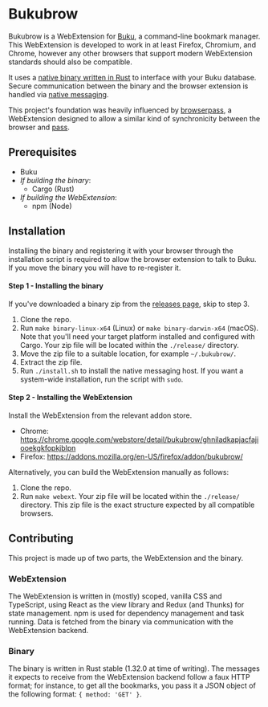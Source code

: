 Bukubrow
===

Bukubrow is a WebExtension for [Buku](https://github.com/jarun/Buku), a command-line bookmark manager. This WebExtension is developed to work in at least Firefox, Chromium, and Chrome, however any other browsers that support modern WebExtension standards should also be compatible.

It uses a [native binary written in Rust](https://github.com/SamHH/bukubrow/tree/master/binary/src) to interface with your Buku database. Secure communication between the binary and the browser extension is handled via [native messaging](https://developer.chrome.com/extensions/nativeMessaging).

This project's foundation was heavily influenced by [browserpass](https://github.com/browserpass/browserpass), a WebExtension designed to allow a similar kind of synchronicity between the browser and [pass](https://www.passwordstore.org).

## Prerequisites

- Buku
- _If building the binary_:
	- Cargo (Rust)
- _If building the WebExtension_:
	- npm (Node)

## Installation

Installing the binary and registering it with your browser through the installation script is required to allow the browser extension to talk to Buku. If you move the binary you will have to re-register it.

#### Step 1 - Installing the binary

If you've downloaded a binary zip from the [releases page](https://github.com/samhh/Bukubrow/releases), skip to step 3.

1. Clone the repo.
2. Run `make binary-linux-x64` (Linux) or `make binary-darwin-x64` (macOS). Note that you'll need your target platform installed and configured with Cargo. Your zip file will be located within the `./release/` directory.
3. Move the zip file to a suitable location, for example `~/.bukubrow/`.
4. Extract the zip file.
5. Run `./install.sh` to install the native messaging host. If you want a system-wide installation, run the script with `sudo`.

#### Step 2 - Installing the WebExtension

Install the WebExtension from the relevant addon store.

- Chrome: https://chrome.google.com/webstore/detail/bukubrow/ghniladkapjacfajiooekgkfopkjblpn
- Firefox: https://addons.mozilla.org/en-US/firefox/addon/bukubrow/

Alternatively, you can build the WebExtension manually as follows:

1. Clone the repo.
2. Run `make webext`. Your zip file will be located within the `./release/` directory. This zip file is the exact structure expected by all compatible browsers.

## Contributing

This project is made up of two parts, the WebExtension and the binary.

### WebExtension

The WebExtension is written in (mostly) scoped, vanilla CSS and TypeScript, using React as the view library and Redux (and Thunks) for state management. npm is used for dependency management and task running. Data is fetched from the binary via communication with the WebExtension backend.

### Binary

The binary is written in Rust stable (1.32.0 at time of writing). The messages it expects to receive from the WebExtension backend follow a faux HTTP format; for instance, to get all the bookmarks, you pass it a JSON object of the following format: `{ method: 'GET' }`.
